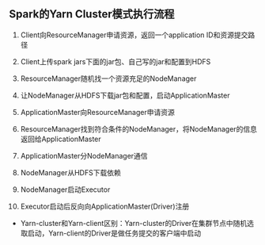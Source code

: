 ## **Spark的Yarn Cluster模式执行流程**

1. Client向ResourceManager申请资源，返回一个application ID和资源提交路径

2. Client上传spark jars下面的jar包、自己写的jar和配置到HDFS

3. ResourceManager随机找一个资源充足的NodeManager

4. 让NodeManager从HDFS下载jar包和配置，启动ApplicationMaster

5. ApplicationMaster向ResourceManager申请资源

6. ResourceManager找到符合条件的NodeManager，将NodeManager的信息返回给ApplicationMaster

7. ApplicationMaster分NodeManager通信

8. NodeManager从HDFS下载依赖

9. NodeManager启动Executor

10. Executor启动后反向向ApplicationMaster(Driver)注册

- Yarn-cluster和Yarn-client区别：Yarn-cluster的Driver在集群节点中随机选取启动，Yarn-client的Driver是做任务提交的客户端中启动